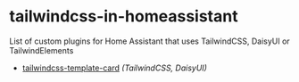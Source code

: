 # tailwindcss-in-homeassistant
List of custom plugins for Home Assistant that uses TailwindCSS, DaisyUI or TailwindElements

- [tailwindcss-template-card](https://github.com/usernein/tailwindcss-template-card) _(TailwindCSS, DaisyUI)_
